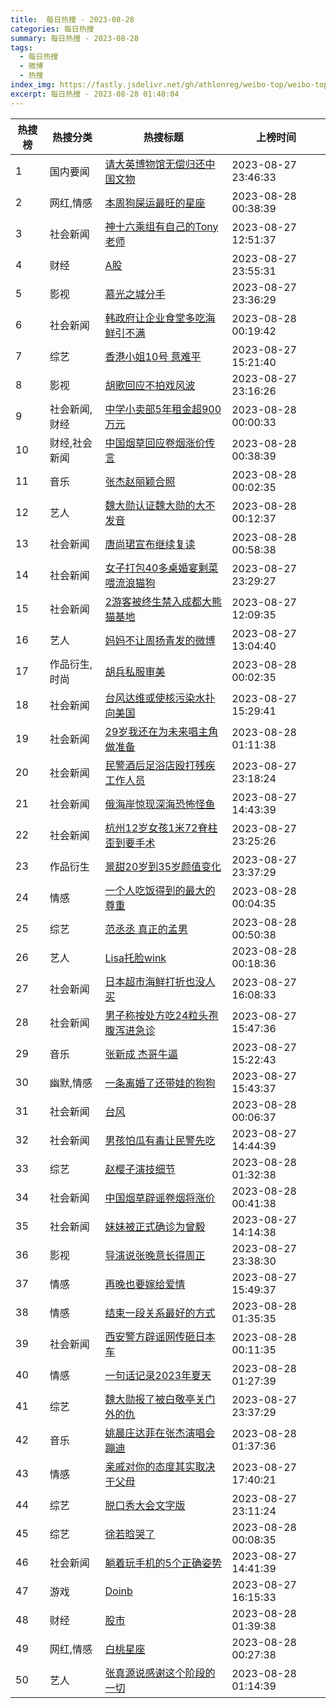 ```yaml
---
title:  每日热搜 - 2023-08-28
categories: 每日热搜
summary: 每日热搜 - 2023-08-28
tags:
  - 每日热搜
  - 微博
  - 热搜
index_img: https://fastly.jsdelivr.net/gh/athlonreg/weibo-top/weibo-top.jpeg
excerpt: 每日热搜 - 2023-08-28 01:40:04
---
```


| 热搜榜 | 热搜分类 | 热搜标题 | 上榜时间 |
| --- | --- | --- | --- |
| 1 | 国内要闻 | [请大英博物馆无偿归还中国文物](https://s.weibo.com/weibo%3Fq%3D%2523%E8%AF%B7%E5%A4%A7%E8%8B%B1%E5%8D%9A%E7%89%A9%E9%A6%86%E6%97%A0%E5%81%BF%E5%BD%92%E8%BF%98%E4%B8%AD%E5%9B%BD%E6%96%87%E7%89%A9%2523) | 2023-08-27 23:46:33 | 
| 2 | 网红,情感 | [本周狗屎运最旺的星座](https://s.weibo.com/weibo%3Fq%3D%2523%E6%9C%AC%E5%91%A8%E7%8B%97%E5%B1%8E%E8%BF%90%E6%9C%80%E6%97%BA%E7%9A%84%E6%98%9F%E5%BA%A7%2523) | 2023-08-28 00:38:39 | 
| 3 | 社会新闻 | [神十六乘组有自己的Tony老师](https://s.weibo.com/weibo%3Fq%3D%2523%E7%A5%9E%E5%8D%81%E5%85%AD%E4%B9%98%E7%BB%84%E6%9C%89%E8%87%AA%E5%B7%B1%E7%9A%84Tony%E8%80%81%E5%B8%88%2523) | 2023-08-27 12:51:37 | 
| 4 | 财经 | [A股](https://s.weibo.com/weibo%3Fq%3D%2523A%E8%82%A1%2523) | 2023-08-27 23:55:31 | 
| 5 | 影视 | [慕光之城分手](https://s.weibo.com/weibo%3Fq%3D%2523%E6%85%95%E5%85%89%E4%B9%8B%E5%9F%8E%E5%88%86%E6%89%8B%2523) | 2023-08-27 23:36:29 | 
| 6 | 社会新闻 | [韩政府让企业食堂多吃海鲜引不满](https://s.weibo.com/weibo%3Fq%3D%2523%E9%9F%A9%E6%94%BF%E5%BA%9C%E8%AE%A9%E4%BC%81%E4%B8%9A%E9%A3%9F%E5%A0%82%E5%A4%9A%E5%90%83%E6%B5%B7%E9%B2%9C%E5%BC%95%E4%B8%8D%E6%BB%A1%2523) | 2023-08-28 00:19:42 | 
| 7 | 综艺 | [香港小姐10号 意难平](https://s.weibo.com/weibo%3Fq%3D%2523%E9%A6%99%E6%B8%AF%E5%B0%8F%E5%A7%9010%E5%8F%B7%20%E6%84%8F%E9%9A%BE%E5%B9%B3%2523) | 2023-08-27 15:21:40 | 
| 8 | 影视 | [胡歌回应不拍戏风波](https://s.weibo.com/weibo%3Fq%3D%2523%E8%83%A1%E6%AD%8C%E5%9B%9E%E5%BA%94%E4%B8%8D%E6%8B%8D%E6%88%8F%E9%A3%8E%E6%B3%A2%2523) | 2023-08-27 23:16:26 | 
| 9 | 社会新闻,财经 | [中学小卖部5年租金超900万元](https://s.weibo.com/weibo%3Fq%3D%2523%E4%B8%AD%E5%AD%A6%E5%B0%8F%E5%8D%96%E9%83%A85%E5%B9%B4%E7%A7%9F%E9%87%91%E8%B6%85900%E4%B8%87%E5%85%83%2523) | 2023-08-28 00:00:33 | 
| 10 | 财经,社会新闻 | [中国烟草回应卷烟涨价传言](https://s.weibo.com/weibo%3Fq%3D%2523%E4%B8%AD%E5%9B%BD%E7%83%9F%E8%8D%89%E5%9B%9E%E5%BA%94%E5%8D%B7%E7%83%9F%E6%B6%A8%E4%BB%B7%E4%BC%A0%E8%A8%80%2523) | 2023-08-28 00:38:39 | 
| 11 | 音乐 | [张杰赵丽颖合照](https://s.weibo.com/weibo%3Fq%3D%2523%E5%BC%A0%E6%9D%B0%E8%B5%B5%E4%B8%BD%E9%A2%96%E5%90%88%E7%85%A7%2523) | 2023-08-28 00:02:35 | 
| 12 | 艺人 | [魏大勋认证魏大勋的大不发音](https://s.weibo.com/weibo%3Fq%3D%2523%E9%AD%8F%E5%A4%A7%E5%8B%8B%E8%AE%A4%E8%AF%81%E9%AD%8F%E5%A4%A7%E5%8B%8B%E7%9A%84%E5%A4%A7%E4%B8%8D%E5%8F%91%E9%9F%B3%2523) | 2023-08-28 00:12:37 | 
| 13 | 社会新闻 | [唐尚珺宣布继续复读](https://s.weibo.com/weibo%3Fq%3D%2523%E5%94%90%E5%B0%9A%E7%8F%BA%E5%AE%A3%E5%B8%83%E7%BB%A7%E7%BB%AD%E5%A4%8D%E8%AF%BB%2523) | 2023-08-28 00:58:38 | 
| 14 | 社会新闻 | [女子打包40多桌婚宴剩菜喂流浪猫狗](https://s.weibo.com/weibo%3Fq%3D%2523%E5%A5%B3%E5%AD%90%E6%89%93%E5%8C%8540%E5%A4%9A%E6%A1%8C%E5%A9%9A%E5%AE%B4%E5%89%A9%E8%8F%9C%E5%96%82%E6%B5%81%E6%B5%AA%E7%8C%AB%E7%8B%97%2523) | 2023-08-27 23:29:27 | 
| 15 | 社会新闻 | [2游客被终生禁入成都大熊猫基地](https://s.weibo.com/weibo%3Fq%3D%25232%E6%B8%B8%E5%AE%A2%E8%A2%AB%E7%BB%88%E7%94%9F%E7%A6%81%E5%85%A5%E6%88%90%E9%83%BD%E5%A4%A7%E7%86%8A%E7%8C%AB%E5%9F%BA%E5%9C%B0%2523) | 2023-08-27 12:09:35 | 
| 16 | 艺人 | [妈妈不让周扬青发的微博](https://s.weibo.com/weibo%3Fq%3D%2523%E5%A6%88%E5%A6%88%E4%B8%8D%E8%AE%A9%E5%91%A8%E6%89%AC%E9%9D%92%E5%8F%91%E7%9A%84%E5%BE%AE%E5%8D%9A%2523) | 2023-08-27 13:04:40 | 
| 17 | 作品衍生,时尚 | [胡兵私服审美](https://s.weibo.com/weibo%3Fq%3D%2523%E8%83%A1%E5%85%B5%E7%A7%81%E6%9C%8D%E5%AE%A1%E7%BE%8E%2523) | 2023-08-28 00:02:35 | 
| 18 | 社会新闻 | [台风达维或使核污染水扑向美国](https://s.weibo.com/weibo%3Fq%3D%2523%E5%8F%B0%E9%A3%8E%E8%BE%BE%E7%BB%B4%E6%88%96%E4%BD%BF%E6%A0%B8%E6%B1%A1%E6%9F%93%E6%B0%B4%E6%89%91%E5%90%91%E7%BE%8E%E5%9B%BD%2523) | 2023-08-27 15:29:41 | 
| 19 | 社会新闻 | [29岁我还在为未来唱主角做准备](https://s.weibo.com/weibo%3Fq%3D%252329%E5%B2%81%E6%88%91%E8%BF%98%E5%9C%A8%E4%B8%BA%E6%9C%AA%E6%9D%A5%E5%94%B1%E4%B8%BB%E8%A7%92%E5%81%9A%E5%87%86%E5%A4%87%2523) | 2023-08-28 01:11:38 | 
| 20 | 社会新闻 | [民警酒后足浴店殴打残疾工作人员](https://s.weibo.com/weibo%3Fq%3D%2523%E6%B0%91%E8%AD%A6%E9%85%92%E5%90%8E%E8%B6%B3%E6%B5%B4%E5%BA%97%E6%AE%B4%E6%89%93%E6%AE%8B%E7%96%BE%E5%B7%A5%E4%BD%9C%E4%BA%BA%E5%91%98%2523) | 2023-08-27 23:18:24 | 
| 21 | 社会新闻 | [俄海岸惊现深海恐怖怪鱼](https://s.weibo.com/weibo%3Fq%3D%2523%E4%BF%84%E6%B5%B7%E5%B2%B8%E6%83%8A%E7%8E%B0%E6%B7%B1%E6%B5%B7%E6%81%90%E6%80%96%E6%80%AA%E9%B1%BC%2523) | 2023-08-27 14:43:39 | 
| 22 | 社会新闻 | [杭州12岁女孩1米72脊柱歪到要手术](https://s.weibo.com/weibo%3Fq%3D%2523%E6%9D%AD%E5%B7%9E12%E5%B2%81%E5%A5%B3%E5%AD%A91%E7%B1%B372%E8%84%8A%E6%9F%B1%E6%AD%AA%E5%88%B0%E8%A6%81%E6%89%8B%E6%9C%AF%2523) | 2023-08-27 23:25:26 | 
| 23 | 作品衍生 | [景甜20岁到35岁颜值变化](https://s.weibo.com/weibo%3Fq%3D%2523%E6%99%AF%E7%94%9C20%E5%B2%81%E5%88%B035%E5%B2%81%E9%A2%9C%E5%80%BC%E5%8F%98%E5%8C%96%2523) | 2023-08-27 23:37:29 | 
| 24 | 情感 | [一个人吃饭得到的最大的尊重](https://s.weibo.com/weibo%3Fq%3D%2523%E4%B8%80%E4%B8%AA%E4%BA%BA%E5%90%83%E9%A5%AD%E5%BE%97%E5%88%B0%E7%9A%84%E6%9C%80%E5%A4%A7%E7%9A%84%E5%B0%8A%E9%87%8D%2523) | 2023-08-28 00:04:35 | 
| 25 | 综艺 | [范丞丞 真正的孟男](https://s.weibo.com/weibo%3Fq%3D%2523%E8%8C%83%E4%B8%9E%E4%B8%9E%20%E7%9C%9F%E6%AD%A3%E7%9A%84%E5%AD%9F%E7%94%B7%2523) | 2023-08-28 00:50:38 | 
| 26 | 艺人 | [Lisa托脸wink](https://s.weibo.com/weibo%3Fq%3D%2523Lisa%E6%89%98%E8%84%B8wink%2523) | 2023-08-28 00:18:36 | 
| 27 | 社会新闻 | [日本超市海鲜打折也没人买](https://s.weibo.com/weibo%3Fq%3D%2523%E6%97%A5%E6%9C%AC%E8%B6%85%E5%B8%82%E6%B5%B7%E9%B2%9C%E6%89%93%E6%8A%98%E4%B9%9F%E6%B2%A1%E4%BA%BA%E4%B9%B0%2523) | 2023-08-27 16:08:33 | 
| 28 | 社会新闻 | [男子称按处方吃24粒头孢腹泻进急诊](https://s.weibo.com/weibo%3Fq%3D%2523%E7%94%B7%E5%AD%90%E7%A7%B0%E6%8C%89%E5%A4%84%E6%96%B9%E5%90%8324%E7%B2%92%E5%A4%B4%E5%AD%A2%E8%85%B9%E6%B3%BB%E8%BF%9B%E6%80%A5%E8%AF%8A%2523) | 2023-08-27 15:47:36 | 
| 29 | 音乐 | [张新成 杰哥牛逼](https://s.weibo.com/weibo%3Fq%3D%2523%E5%BC%A0%E6%96%B0%E6%88%90%20%E6%9D%B0%E5%93%A5%E7%89%9B%E9%80%BC%2523) | 2023-08-27 15:22:43 | 
| 30 | 幽默,情感 | [一条离婚了还带娃的狗狗](https://s.weibo.com/weibo%3Fq%3D%2523%E4%B8%80%E6%9D%A1%E7%A6%BB%E5%A9%9A%E4%BA%86%E8%BF%98%E5%B8%A6%E5%A8%83%E7%9A%84%E7%8B%97%E7%8B%97%2523) | 2023-08-27 15:43:37 | 
| 31 | 社会新闻 | [台风](https://s.weibo.com/weibo%3Fq%3D%2523%E5%8F%B0%E9%A3%8E%2523) | 2023-08-28 00:06:37 | 
| 32 | 社会新闻 | [男孩怕瓜有毒让民警先吃](https://s.weibo.com/weibo%3Fq%3D%2523%E7%94%B7%E5%AD%A9%E6%80%95%E7%93%9C%E6%9C%89%E6%AF%92%E8%AE%A9%E6%B0%91%E8%AD%A6%E5%85%88%E5%90%83%2523) | 2023-08-27 14:44:39 | 
| 33 | 综艺 | [赵樱子演技细节](https://s.weibo.com/weibo%3Fq%3D%2523%E8%B5%B5%E6%A8%B1%E5%AD%90%E6%BC%94%E6%8A%80%E7%BB%86%E8%8A%82%2523) | 2023-08-28 01:32:38 | 
| 34 | 社会新闻 | [中国烟草辟谣卷烟将涨价](https://s.weibo.com/weibo%3Fq%3D%2523%E4%B8%AD%E5%9B%BD%E7%83%9F%E8%8D%89%E8%BE%9F%E8%B0%A3%E5%8D%B7%E7%83%9F%E5%B0%86%E6%B6%A8%E4%BB%B7%2523) | 2023-08-28 00:41:38 | 
| 35 | 社会新闻 | [妹妹被正式确诊为曾毅](https://s.weibo.com/weibo%3Fq%3D%2523%E5%A6%B9%E5%A6%B9%E8%A2%AB%E6%AD%A3%E5%BC%8F%E7%A1%AE%E8%AF%8A%E4%B8%BA%E6%9B%BE%E6%AF%85%2523) | 2023-08-27 14:14:38 | 
| 36 | 影视 | [导演说张晚意长得周正](https://s.weibo.com/weibo%3Fq%3D%2523%E5%AF%BC%E6%BC%94%E8%AF%B4%E5%BC%A0%E6%99%9A%E6%84%8F%E9%95%BF%E5%BE%97%E5%91%A8%E6%AD%A3%2523) | 2023-08-27 23:38:30 | 
| 37 | 情感 | [再晚也要嫁给爱情](https://s.weibo.com/weibo%3Fq%3D%2523%E5%86%8D%E6%99%9A%E4%B9%9F%E8%A6%81%E5%AB%81%E7%BB%99%E7%88%B1%E6%83%85%2523) | 2023-08-27 15:49:37 | 
| 38 | 情感 | [结束一段关系最好的方式](https://s.weibo.com/weibo%3Fq%3D%2523%E7%BB%93%E6%9D%9F%E4%B8%80%E6%AE%B5%E5%85%B3%E7%B3%BB%E6%9C%80%E5%A5%BD%E7%9A%84%E6%96%B9%E5%BC%8F%2523) | 2023-08-28 01:35:35 | 
| 39 | 社会新闻 | [西安警方辟谣网传砸日本车](https://s.weibo.com/weibo%3Fq%3D%2523%E8%A5%BF%E5%AE%89%E8%AD%A6%E6%96%B9%E8%BE%9F%E8%B0%A3%E7%BD%91%E4%BC%A0%E7%A0%B8%E6%97%A5%E6%9C%AC%E8%BD%A6%2523) | 2023-08-28 00:11:35 | 
| 40 | 情感 | [一句话记录2023年夏天](https://s.weibo.com/weibo%3Fq%3D%2523%E4%B8%80%E5%8F%A5%E8%AF%9D%E8%AE%B0%E5%BD%952023%E5%B9%B4%E5%A4%8F%E5%A4%A9%2523) | 2023-08-28 01:27:39 | 
| 41 | 综艺 | [魏大勋报了被白敬亭关门外的仇](https://s.weibo.com/weibo%3Fq%3D%2523%E9%AD%8F%E5%A4%A7%E5%8B%8B%E6%8A%A5%E4%BA%86%E8%A2%AB%E7%99%BD%E6%95%AC%E4%BA%AD%E5%85%B3%E9%97%A8%E5%A4%96%E7%9A%84%E4%BB%87%2523) | 2023-08-27 23:37:29 | 
| 42 | 音乐 | [姚晨庄达菲在张杰演唱会蹦迪](https://s.weibo.com/weibo%3Fq%3D%2523%E5%A7%9A%E6%99%A8%E5%BA%84%E8%BE%BE%E8%8F%B2%E5%9C%A8%E5%BC%A0%E6%9D%B0%E6%BC%94%E5%94%B1%E4%BC%9A%E8%B9%A6%E8%BF%AA%2523) | 2023-08-28 01:37:36 | 
| 43 | 情感 | [亲戚对你的态度其实取决于父母](https://s.weibo.com/weibo%3Fq%3D%2523%E4%BA%B2%E6%88%9A%E5%AF%B9%E4%BD%A0%E7%9A%84%E6%80%81%E5%BA%A6%E5%85%B6%E5%AE%9E%E5%8F%96%E5%86%B3%E4%BA%8E%E7%88%B6%E6%AF%8D%2523) | 2023-08-27 17:40:21 | 
| 44 | 综艺 | [脱口秀大会文字版](https://s.weibo.com/weibo%3Fq%3D%2523%E8%84%B1%E5%8F%A3%E7%A7%80%E5%A4%A7%E4%BC%9A%E6%96%87%E5%AD%97%E7%89%88%2523) | 2023-08-27 23:11:24 | 
| 45 | 综艺 | [徐若晗哭了](https://s.weibo.com/weibo%3Fq%3D%2523%E5%BE%90%E8%8B%A5%E6%99%97%E5%93%AD%E4%BA%86%2523) | 2023-08-28 00:08:35 | 
| 46 | 社会新闻 | [躺着玩手机的5个正确姿势](https://s.weibo.com/weibo%3Fq%3D%2523%E8%BA%BA%E7%9D%80%E7%8E%A9%E6%89%8B%E6%9C%BA%E7%9A%845%E4%B8%AA%E6%AD%A3%E7%A1%AE%E5%A7%BF%E5%8A%BF%2523) | 2023-08-27 14:41:39 | 
| 47 | 游戏 | [Doinb](https://s.weibo.com/weibo%3Fq%3D%2523Doinb%2523) | 2023-08-27 16:15:33 | 
| 48 | 财经 | [股市](https://s.weibo.com/weibo%3Fq%3D%2523%E8%82%A1%E5%B8%82%2523) | 2023-08-28 01:39:38 | 
| 49 | 网红,情感 | [白桃星座](https://s.weibo.com/weibo%3Fq%3D%2523%E7%99%BD%E6%A1%83%E6%98%9F%E5%BA%A7%2523) | 2023-08-28 00:27:38 | 
| 50 | 艺人 | [张真源说感谢这个阶段的一切](https://s.weibo.com/weibo%3Fq%3D%2523%E5%BC%A0%E7%9C%9F%E6%BA%90%E8%AF%B4%E6%84%9F%E8%B0%A2%E8%BF%99%E4%B8%AA%E9%98%B6%E6%AE%B5%E7%9A%84%E4%B8%80%E5%88%87%2523) | 2023-08-28 01:14:39 | 
